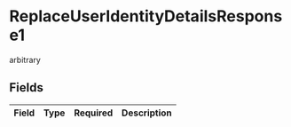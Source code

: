 # ReplaceUserIdentityDetailsResponse1

arbitrary


## Fields

| Field       | Type        | Required    | Description |
| ----------- | ----------- | ----------- | ----------- |